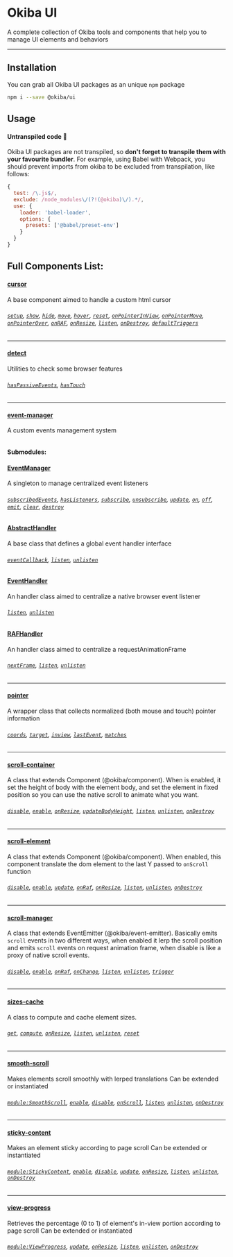 # Okiba UI

A complete collection of Okiba tools and components that help you to manage UI elements and behaviors
______

## Installation

You can grab all Okiba UI packages as an unique `npm` package
```bash
npm i --save @okiba/ui
```

## Usage

#### Untranspiled code 🛑
Okiba UI packages are not transpiled, so __don't forget to transpile them with your favourite bundler__.
For example, using Babel with Webpack, you should prevent imports from okiba to be excluded from transpilation, like follows:
```javascript
{
  test: /\.js$/,
  exclude: /node_modules\/(?!(@okiba)\/).*/,
  use: {
    loader: 'babel-loader',
    options: {
      presets: ['@babel/preset-env']
    }
  }
}
```

## Full Components List:


#### [cursor](https://github.com/okiba-gang/okiba-ui/tree/master/packages/cursor)
A base component aimed to handle a custom html cursor
###### [`setup`](https://github.com/okiba-gang/okiba-ui/tree/master/packages/cursor#setup), [`show`](https://github.com/okiba-gang/okiba-ui/tree/master/packages/cursor#show), [`hide`](https://github.com/okiba-gang/okiba-ui/tree/master/packages/cursor#hide), [`move`](https://github.com/okiba-gang/okiba-ui/tree/master/packages/cursor#moveinertia), [`hover`](https://github.com/okiba-gang/okiba-ui/tree/master/packages/cursor#hovermatchedSelector), [`reset`](https://github.com/okiba-gang/okiba-ui/tree/master/packages/cursor#reset), [`onPointerInView`](https://github.com/okiba-gang/okiba-ui/tree/master/packages/cursor#onpointerinviewpayload), [`onPointerMove`](https://github.com/okiba-gang/okiba-ui/tree/master/packages/cursor#onpointermovepayload), [`onPointerOver`](https://github.com/okiba-gang/okiba-ui/tree/master/packages/cursor#onpointerovere), [`onRAF`](https://github.com/okiba-gang/okiba-ui/tree/master/packages/cursor#onraf), [`onResize`](https://github.com/okiba-gang/okiba-ui/tree/master/packages/cursor#onresize), [`listen`](https://github.com/okiba-gang/okiba-ui/tree/master/packages/cursor#listen), [`onDestroy`](https://github.com/okiba-gang/okiba-ui/tree/master/packages/cursor#ondestroy), [`defaultTriggers`](https://github.com/okiba-gang/okiba-ui/tree/master/packages/cursor#defaulttriggers)

---


#### [detect](https://github.com/okiba-gang/okiba-ui/tree/master/packages/detect)
Utilities to check some browser features
###### [`hasPassiveEvents`](https://github.com/okiba-gang/okiba-ui/tree/master/packages/detect#haspassiveevents), [`hasTouch`](https://github.com/okiba-gang/okiba-ui/tree/master/packages/detect#hastouch)

---










#### [event-manager](https://github.com/okiba-gang/okiba-ui/tree/master/packages/event-manager)
A custom events management system
###### 
#### Submodules:

#### [EventManager](https://github.com/okiba-gang/okiba-ui/tree/master/packages/event-manager/lib/EventManager)
A singleton to manage centralized event listeners

###### [`subscribedEvents`](https://github.com/okiba-gang/okiba-ui/tree/master/packages/event-manager/lib/EventManager), [`hasListeners`](https://github.com/okiba-gang/okiba-ui/tree/master/packages/event-manager/lib/EventManager), [`subscribe`](https://github.com/okiba-gang/okiba-ui/tree/master/packages/event-manager/lib/EventManager), [`unsubscribe`](https://github.com/okiba-gang/okiba-ui/tree/master/packages/event-manager/lib/EventManager), [`update`](https://github.com/okiba-gang/okiba-ui/tree/master/packages/event-manager/lib/EventManager), [`on`](https://github.com/okiba-gang/okiba-ui/tree/master/packages/event-manager/lib/EventManager), [`off`](https://github.com/okiba-gang/okiba-ui/tree/master/packages/event-manager/lib/EventManager), [`emit`](https://github.com/okiba-gang/okiba-ui/tree/master/packages/event-manager/lib/EventManager), [`clear`](https://github.com/okiba-gang/okiba-ui/tree/master/packages/event-manager/lib/EventManager), [`destroy`](https://github.com/okiba-gang/okiba-ui/tree/master/packages/event-manager/lib/EventManager)


#### [AbstractHandler](https://github.com/okiba-gang/okiba-ui/tree/master/packages/event-manager/lib/handlers/AbstractHandler)
A base class that defines a global event handler interface

###### [`eventCallback`](https://github.com/okiba-gang/okiba-ui/tree/master/packages/event-manager/lib/handlers/AbstractHandler), [`listen`](https://github.com/okiba-gang/okiba-ui/tree/master/packages/event-manager/lib/handlers/AbstractHandler), [`unlisten`](https://github.com/okiba-gang/okiba-ui/tree/master/packages/event-manager/lib/handlers/AbstractHandler)


#### [EventHandler](https://github.com/okiba-gang/okiba-ui/tree/master/packages/event-manager/lib/handlers/EventHandler)
An handler class aimed to centralize a native browser event listener

###### [`listen`](https://github.com/okiba-gang/okiba-ui/tree/master/packages/event-manager/lib/handlers/EventHandler), [`unlisten`](https://github.com/okiba-gang/okiba-ui/tree/master/packages/event-manager/lib/handlers/EventHandler)


#### [RAFHandler](https://github.com/okiba-gang/okiba-ui/tree/master/packages/event-manager/lib/handlers/RAFHandler)
An handler class aimed to centralize a requestAnimationFrame

###### [`nextFrame`](https://github.com/okiba-gang/okiba-ui/tree/master/packages/event-manager/lib/handlers/RAFHandler), [`listen`](https://github.com/okiba-gang/okiba-ui/tree/master/packages/event-manager/lib/handlers/RAFHandler), [`unlisten`](https://github.com/okiba-gang/okiba-ui/tree/master/packages/event-manager/lib/handlers/RAFHandler)



---


#### [pointer](https://github.com/okiba-gang/okiba-ui/tree/master/packages/pointer)
A wrapper class that collects normalized (both mouse and touch) pointer information
###### [`coords`](https://github.com/okiba-gang/okiba-ui/tree/master/packages/pointer#coords), [`target`](https://github.com/okiba-gang/okiba-ui/tree/master/packages/pointer#target), [`inview`](https://github.com/okiba-gang/okiba-ui/tree/master/packages/pointer#inview), [`lastEvent`](https://github.com/okiba-gang/okiba-ui/tree/master/packages/pointer#lastevent), [`matches`](https://github.com/okiba-gang/okiba-ui/tree/master/packages/pointer#matchesselectors-testAncestors)

---


#### [scroll-container](https://github.com/okiba-gang/okiba-ui/tree/master/packages/scroll-container)
A class that extends Component (@okiba/component). When is enabled, it set the height of body with the element body, and set the element in fixed position so you can use the native scroll to animate what you want.
###### [`disable`](https://github.com/okiba-gang/okiba-ui/tree/master/packages/scroll-container#disable), [`enable`](https://github.com/okiba-gang/okiba-ui/tree/master/packages/scroll-container#enable), [`onResize`](https://github.com/okiba-gang/okiba-ui/tree/master/packages/scroll-container#onresize), [`updateBodyHeight`](https://github.com/okiba-gang/okiba-ui/tree/master/packages/scroll-container#updatebodyheight), [`listen`](https://github.com/okiba-gang/okiba-ui/tree/master/packages/scroll-container#listen), [`unlisten`](https://github.com/okiba-gang/okiba-ui/tree/master/packages/scroll-container#unlisten), [`onDestroy`](https://github.com/okiba-gang/okiba-ui/tree/master/packages/scroll-container#ondestroy)

---


#### [scroll-element](https://github.com/okiba-gang/okiba-ui/tree/master/packages/scroll-element)
A class that extends Component (@okiba/component). When enabled, this component translate the dom element to the last Y passed to `onScroll` function
###### [`disable`](https://github.com/okiba-gang/okiba-ui/tree/master/packages/scroll-element#disable), [`enable`](https://github.com/okiba-gang/okiba-ui/tree/master/packages/scroll-element#enable), [`update`](https://github.com/okiba-gang/okiba-ui/tree/master/packages/scroll-element#updateargs-y), [`onRaf`](https://github.com/okiba-gang/okiba-ui/tree/master/packages/scroll-element#onraf), [`onResize`](https://github.com/okiba-gang/okiba-ui/tree/master/packages/scroll-element#onresize), [`listen`](https://github.com/okiba-gang/okiba-ui/tree/master/packages/scroll-element#listen), [`unlisten`](https://github.com/okiba-gang/okiba-ui/tree/master/packages/scroll-element#unlisten), [`onDestroy`](https://github.com/okiba-gang/okiba-ui/tree/master/packages/scroll-element#ondestroy)

---


#### [scroll-manager](https://github.com/okiba-gang/okiba-ui/tree/master/packages/scroll-manager)
A class that extends EventEmitter (@okiba/event-emitter). Basically emits `scroll` events in two different ways, when enabled it lerp the scroll position and emits `scroll` events on request animation frame, when disable is like a proxy of native scroll events.
###### [`disable`](https://github.com/okiba-gang/okiba-ui/tree/master/packages/scroll-manager#disable), [`enable`](https://github.com/okiba-gang/okiba-ui/tree/master/packages/scroll-manager#enable), [`onRaf`](https://github.com/okiba-gang/okiba-ui/tree/master/packages/scroll-manager#onraf), [`onChange`](https://github.com/okiba-gang/okiba-ui/tree/master/packages/scroll-manager#onchange), [`listen`](https://github.com/okiba-gang/okiba-ui/tree/master/packages/scroll-manager#listen), [`unlisten`](https://github.com/okiba-gang/okiba-ui/tree/master/packages/scroll-manager#unlisten), [`trigger`](https://github.com/okiba-gang/okiba-ui/tree/master/packages/scroll-manager#trigger)

---


#### [sizes-cache](https://github.com/okiba-gang/okiba-ui/tree/master/packages/sizes-cache)
A class to compute and cache element sizes.
###### [`get`](https://github.com/okiba-gang/okiba-ui/tree/master/packages/sizes-cache#getel), [`compute`](https://github.com/okiba-gang/okiba-ui/tree/master/packages/sizes-cache#computeel), [`onResize`](https://github.com/okiba-gang/okiba-ui/tree/master/packages/sizes-cache#onresize), [`listen`](https://github.com/okiba-gang/okiba-ui/tree/master/packages/sizes-cache#listen), [`unlisten`](https://github.com/okiba-gang/okiba-ui/tree/master/packages/sizes-cache#unlisten), [`reset`](https://github.com/okiba-gang/okiba-ui/tree/master/packages/sizes-cache#reset)

---


#### [smooth-scroll](https://github.com/okiba-gang/okiba-ui/tree/master/packages/smooth-scroll)
Makes elements scroll smoothly with lerped translations
Can be extended or instantiated
###### [`module:SmoothScroll`](https://github.com/okiba-gang/okiba-ui/tree/master/packages/smooth-scroll#module:smoothscrollargs-args.el-args.options-args.options.elements-args.options.enabled), [`enable`](https://github.com/okiba-gang/okiba-ui/tree/master/packages/smooth-scroll#enable), [`disable`](https://github.com/okiba-gang/okiba-ui/tree/master/packages/smooth-scroll#disable), [`onScroll`](https://github.com/okiba-gang/okiba-ui/tree/master/packages/smooth-scroll#onscrolldata), [`listen`](https://github.com/okiba-gang/okiba-ui/tree/master/packages/smooth-scroll#listen), [`unlisten`](https://github.com/okiba-gang/okiba-ui/tree/master/packages/smooth-scroll#unlisten), [`onDestroy`](https://github.com/okiba-gang/okiba-ui/tree/master/packages/smooth-scroll#ondestroy)

---


#### [sticky-content](https://github.com/okiba-gang/okiba-ui/tree/master/packages/sticky-content)
Makes an element sticky according to page scroll
Can be extended or instantiated
###### [`module:StickyContent`](https://github.com/okiba-gang/okiba-ui/tree/master/packages/sticky-content#module:stickycontentargs-args.el-args.options-args.options.targetSelector-args.options.overflow-args.options.thresholdTop), [`enable`](https://github.com/okiba-gang/okiba-ui/tree/master/packages/sticky-content#enable), [`disable`](https://github.com/okiba-gang/okiba-ui/tree/master/packages/sticky-content#disable), [`update`](https://github.com/okiba-gang/okiba-ui/tree/master/packages/sticky-content#updateargs-args.y), [`onResize`](https://github.com/okiba-gang/okiba-ui/tree/master/packages/sticky-content#onresize), [`listen`](https://github.com/okiba-gang/okiba-ui/tree/master/packages/sticky-content#listen), [`unlisten`](https://github.com/okiba-gang/okiba-ui/tree/master/packages/sticky-content#unlisten), [`onDestroy`](https://github.com/okiba-gang/okiba-ui/tree/master/packages/sticky-content#ondestroy)

---


#### [view-progress](https://github.com/okiba-gang/okiba-ui/tree/master/packages/view-progress)
Retrieves the percentage (0 to 1) of element's in-view portion according to page scroll
Can be extended or instantiated
###### [`module:ViewProgress`](https://github.com/okiba-gang/okiba-ui/tree/master/packages/view-progress#module:viewprogressargs-args.el-args.options-args.options.overflow-args.options.thresholdTop-args.options.thresholdBottom), [`update`](https://github.com/okiba-gang/okiba-ui/tree/master/packages/view-progress#updateargs-args.y), [`onResize`](https://github.com/okiba-gang/okiba-ui/tree/master/packages/view-progress#onresize), [`listen`](https://github.com/okiba-gang/okiba-ui/tree/master/packages/view-progress#listen), [`unlisten`](https://github.com/okiba-gang/okiba-ui/tree/master/packages/view-progress#unlisten), [`onDestroy`](https://github.com/okiba-gang/okiba-ui/tree/master/packages/view-progress#ondestroy)





